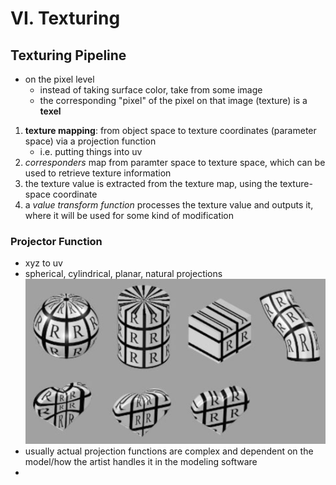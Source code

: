 
# VI. Texturing
## Texturing Pipeline
- on the pixel level
  - instead of taking surface color, take from some image
  - the corresponding "pixel" of the pixel on that image (texture) is a **texel**
1. **texture mapping**: from object space to texture coordinates (parameter space) via a projection function
   - i.e. putting things into uv
2. *corresponders* map from paramter space to texture space, which can be used to retrieve texture information
3. the texture value is extracted from the texture map, using the texture-space coordinate
4. a *value transform function* processes the texture value and outputs it, where it will be used for some kind of modification

### Projector Function
- xyz to uv
- spherical, cylindrical, planar, natural projections
  ![](../res/real_time_rendering/171.1.png)
- usually actual projection functions are complex and dependent on the model/how the artist handles it in the modeling software
- 